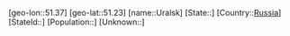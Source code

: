 ﻿---
location: [51.23,51.37]
type: City
tags:
- geo/City


SpocWebEntityId: 35123
isDeleted: false
confidential: public

---
[geo-lon::51.37]
[geo-lat::51.23]
[name::Uralsk]
[State::]
[Country::[Russia](geo/Continent/Europe/Russia.md)]
[StateId::]
[Population::]
[Unknown::]

